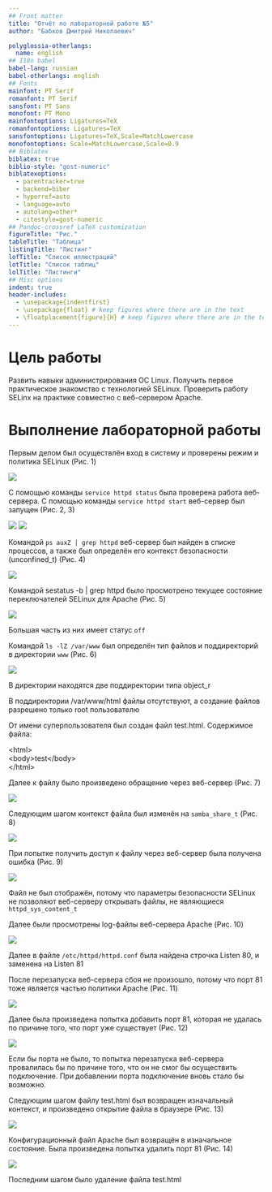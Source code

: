 ```yaml
---
## Front matter
title: "Отчёт по лабораторной работе №5"
author: "Бабков Дмитрий Николаевич"

polyglossia-otherlangs:
  name: english
## I18n babel
babel-lang: russian
babel-otherlangs: english
## Fonts
mainfont: PT Serif
romanfont: PT Serif
sansfont: PT Sans
monofont: PT Mono
mainfontoptions: Ligatures=TeX
romanfontoptions: Ligatures=TeX
sansfontoptions: Ligatures=TeX,Scale=MatchLowercase
monofontoptions: Scale=MatchLowercase,Scale=0.9
## Biblatex
biblatex: true
biblio-style: "gost-numeric"
biblatexoptions:
  - parentracker=true
  - backend=biber
  - hyperref=auto
  - language=auto
  - autolang=other*
  - citestyle=gost-numeric
## Pandoc-crossref LaTeX customization
figureTitle: "Рис."
tableTitle: "Таблица"
listingTitle: "Листинг"
lofTitle: "Список иллюстраций"
lotTitle: "Список таблиц"
lolTitle: "Листинги"
## Misc options
indent: true
header-includes:
  - \usepackage{indentfirst}
  - \usepackage{float} # keep figures where there are in the text
  - \floatplacement{figure}{H} # keep figures where there are in the text
---
```


# Цель работы

Развить навыки администрирования ОС Linux. Получить первое практическое знакомство с технологией SELinux. Проверить работу SELinx на практике совместно с веб-сервером Apache.

# Выполнение лабораторной работы

Первым делом был осуществлён вход в систему и проверены режим и политика SELinux (Рис. 1)

![](./images/getenforceSestatus.png)

С помощью команды `service httpd status` была проверена работа веб-сервера. С помощью команды `service httpd start` веб-сервер был запущен (Рис. 2, 3)

![](./images/statusDisabled.png)
![](./images/serviceStart.png)

Командой `ps auxZ | grep httpd` веб-сервер был найден в списке процессов, а также был определён его контекст безопасности (unconfined_t) (Рис. 4)

![](./images/psauxZ.png)

Командой sestatus -b | grep httpd было просмотрено текущее состояние переключателей SELinux для Apache (Рис. 5)

![](./images/sestatus-bhttpd.png)

Большая часть из них имеет статус `off`

Командой `ls -lZ /var/www` был определён тип файлов и поддиректорий в директории `www` (Рис. 6)

![](./images/ls-lZvarwww.png)

В директории находятся две поддиректории типа object_r

В поддиректории /var/www/html файлы отсутствуют, а создание файлов разрешено только root пользователю

От имени суперпользователя был создан файл test.html. Содержимое файла:

\<html> \
\<body>test\</body> \
\</html>

Далее к файлу было произведено обращение через веб-сервер (Рис. 7)

![](./images/testIntetnetPage.png)

Следующим шагом контекст файла был изменён на `samba_share_t` (Рис. 8)

![](./images/chconSamba.png)

При попытке получить доступ к файлу через веб-сервер была получена ошибка (Рис. 9)

![](./images/forbidden.png)

Файл не был отображён, потому что параметры безопасности SELinux не позволяют веб-серверу открывать файлы, не являющиеся `httpd_sys_content_t`

Далее были просмотрены log-файлы веб-сервера Apache (Рис. 10)

![](./images/logMessages.png)

Далее в файле `/etc/httpd/httpd.conf` была найдена строчка Listen 80, и заменена на Listen 81

После перезапуска веб-сервера сбоя не произошло, потому что порт 81 тоже является частью политики Apache (Рис. 11)

![](./images/httpdRestartLog.png)

Далее была произведена попытка добавить порт 81, которая не удалась по причине того, что порт уже существует (Рис. 12)

![](./images/semenagePort.png)

Если бы порта не было, то попытка перезапуска веб-сервера провалилась бы по причине того, что он не смог бы осуществить подключение. При добавлении порта подключение вновь стало бы возможно.

Следующим шагом файлу test.html был возвращен изначальный контекст, и произведено открытие файла в браузере (Рис. 13)

![](./images/testIntetnetPage.png)

Конфигурационный файл Apache был возвращён в изначальное состояние. Была произведена попытка удалить порт 81 (Рис. 14)

![](./images/semenagePort-d.png)

Последним шагом было удаление файла test.html